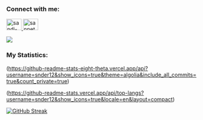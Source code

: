 ### Connect with me:

<p>
  <a href="https://www.linkedin.com/in/sandi-yusuf-24941a21a/" target="blank">
    <img src="https://raw.githubusercontent.com/rahuldkjain/github-profile-readme-generator/master/src/images/icons/Social/linked-in-alt.svg" alt="sandi-yusuf-24941a21a" height="30" width="40" />
  </a>
  <a href="https://instagram.com/sanpetod" target="blank">
    <img src="https://raw.githubusercontent.com/rahuldkjain/github-profile-readme-generator/master/src/images/icons/Social/instagram.svg" alt="sanpetod" height="30" width="40" />
    </a>
</p>

![](https://visitor-badge.glitch.me/badge?page_id=snder12.snder12)

### My Statistics:

(https://github-readme-stats-eight-theta.vercel.app/api?username=snder12&show_icons=true&theme=algolia&include_all_commits=true&count_private=true)

(https://github-readme-stats.vercel.app/api/top-langs?username=snder12&show_icons=true&locale=en&layout=compact)

[![GitHub Streak](https://streak-stats.demolab.com/?user=snder12)](https://git.io/streak-stats)
